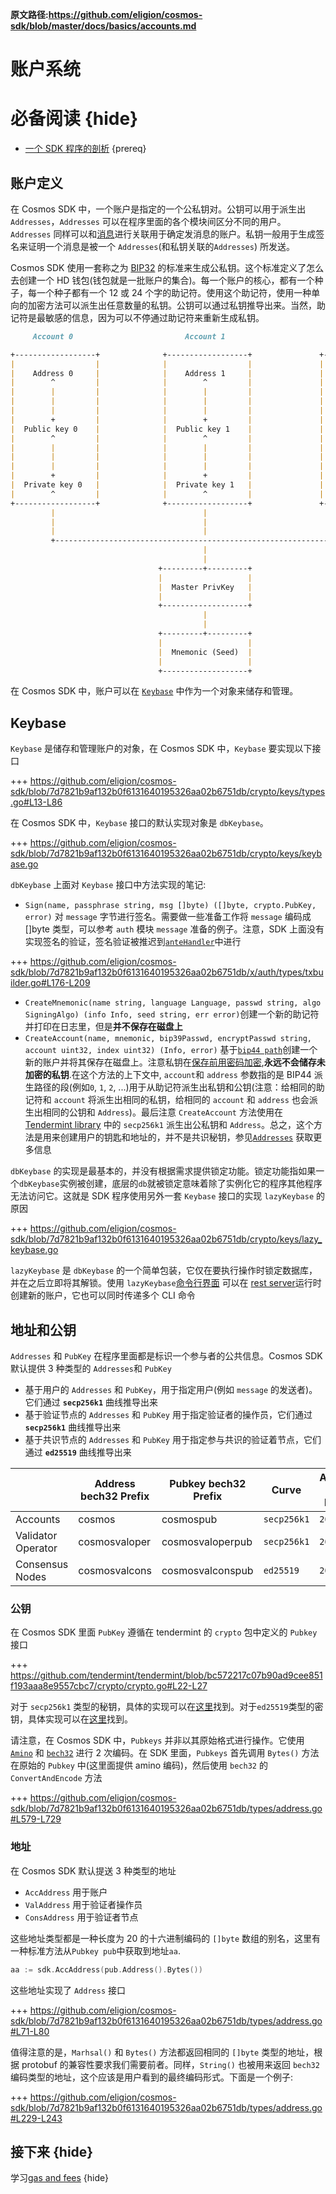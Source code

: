 **原文路径:https://github.com/eligion/cosmos-sdk/blob/master/docs/basics/accounts.md**

# 账户系统

# 必备阅读 {hide}

- [一个 SDK 程序的剖析](./app-anatomy.md) {prereq}

## 账户定义

在 Cosmos SDK 中，一个账户是指定的一个公私钥对。公钥可以用于派生出 `Addresses`，`Addresses` 可以在程序里面的各个模块间区分不同的用户。`Addresses` 同样可以和[消息](../building-modules/messages-and-queries.md#messages)进行关联用于确定发消息的账户。私钥一般用于生成签名来证明一个消息是被一个 `Addresses`(和私钥关联的`Addresses`) 所发送。

Cosmos SDK 使用一套称之为 [BIP32](https://github.com/bitcoin/bips/blob/master/bip-0032.mediawiki) 的标准来生成公私钥。这个标准定义了怎么去创建一个 HD 钱包(钱包就是一批账户的集合)。每一个账户的核心，都有一个种子，每一个种子都有一个 12 或 24 个字的助记符。使用这个助记符，使用一种单向的加密方法可以派生出任意数量的私钥。公钥可以通过私钥推导出来。当然，助记符是最敏感的信息，因为可以不停通过助记符来重新生成私钥。

```md
     Account 0                         Account 1                         Account 2

+------------------+              +------------------+               +------------------+
|                  |              |                  |               |                  |
|    Address 0     |              |    Address 1     |               |    Address 2     |
|        ^         |              |        ^         |               |        ^         |
|        |         |              |        |         |               |        |         |
|        |         |              |        |         |               |        |         |
|        |         |              |        |         |               |        |         |
|        +         |              |        +         |               |        +         |
|  Public key 0    |              |  Public key 1    |               |  Public key 2    |
|        ^         |              |        ^         |               |        ^         |
|        |         |              |        |         |               |        |         |
|        |         |              |        |         |               |        |         |
|        |         |              |        |         |               |        |         |
|        +         |              |        +         |               |        +         |
|  Private key 0   |              |  Private key 1   |               |  Private key 2   |
|        ^         |              |        ^         |               |        ^         |
+------------------+              +------------------+               +------------------+
         |                                 |                                  |
         |                                 |                                  |
         |                                 |                                  |
         +--------------------------------------------------------------------+
                                           |
                                           |
                                 +---------+---------+
                                 |                   |
                                 |  Master PrivKey   |
                                 |                   |
                                 +-------------------+
                                           |
                                           |
                                 +---------+---------+
                                 |                   |
                                 |  Mnemonic (Seed)  |
                                 |                   |
                                 +-------------------+
```

在 Cosmos SDK 中，账户可以在 [`Keybase`](#keybase) 中作为一个对象来储存和管理。

## Keybase

`Keybase` 是储存和管理账户的对象，在 Cosmos SDK 中，`Keybase` 要实现以下接口

+++ https://github.com/eligion/cosmos-sdk/blob/7d7821b9af132b0f6131640195326aa02b6751db/crypto/keys/types.go#L13-L86

在 Cosmos SDK 中，`Keybase` 接口的默认实现对象是 `dbKeybase`。

+++ https://github.com/eligion/cosmos-sdk/blob/7d7821b9af132b0f6131640195326aa02b6751db/crypto/keys/keybase.go

`dbKeybase` 上面对 `Keybase` 接口中方法实现的笔记:

- `Sign(name, passphrase string, msg []byte) ([]byte, crypto.PubKey, error)` 对 `message` 字节进行签名。需要做一些准备工作将 `message` 编码成 []byte 类型，可以参考 `auth` 模块 `message` 准备的例子。注意，SDK 上面没有实现签名的验证，签名验证被推迟到[`anteHandler`](#antehandler)中进行

+++ https://github.com/eligion/cosmos-sdk/blob/7d7821b9af132b0f6131640195326aa02b6751db/x/auth/types/txbuilder.go#L176-L209

- `CreateMnemonic(name string, language Language, passwd string, algo SigningAlgo) (info Info, seed string, err error)`创建一个新的助记符并打印在日志里，但是**并不保存在磁盘上**
- `CreateAccount(name, mnemonic, bip39Passwd, encryptPasswd string, account uint32, index uint32) (Info, error)` 基于[`bip44 path`](https://github.com/bitcoin/bips/blob/master/bip-0044.mediawiki)创建一个新的账户并将其保存在磁盘上。注意私钥在[保存前用密码加密](https://github.com/eligion/cosmos-sdk/blob/7d7821b9af132b0f6131640195326aa02b6751db/crypto/keys/mintkey/mintkey.go),**永远不会储存未加密的私钥**.在这个方法的上下文中, `account`和 `address` 参数指的是 BIP44 派生路径的段(例如`0`, `1`, `2`, ...)用于从助记符派生出私钥和公钥(注意：给相同的助记符和 `account` 将派生出相同的私钥，给相同的 `account` 和 `address` 也会派生出相同的公钥和 `Address`)。最后注意 `CreateAccount` 方法使用在 [Tendermint library](https://github.com/tendermint/tendermint/tree/bc572217c07b90ad9cee851f193aaa8e9557cbc7/crypto/secp256k1) 中的 `secp256k1` 派生出公私钥和 `Address`。总之，这个方法是用来创建用户的钥匙和地址的，并不是共识秘钥，参见[`Addresses`](#addresses) 获取更多信息

`dbKeybase` 的实现是最基本的，并没有根据需求提供锁定功能。锁定功能指如果一个`dbKeybase`实例被创建，底层的`db`就被锁定意味着除了实例化它的程序其他程序无法访问它。这就是 SDK 程序使用另外一套 `Keybase` 接口的实现 `lazyKeybase` 的原因

+++ https://github.com/eligion/cosmos-sdk/blob/7d7821b9af132b0f6131640195326aa02b6751db/crypto/keys/lazy_keybase.go

`lazyKeybase` 是 `dbKeybase` 的一个简单包装，它仅在要执行操作时锁定数据库，并在之后立即将其解锁。使用 `lazyKeybase`[命令行界面](../core/cli.md) 可以在 [rest server](../core/grpc_rest.md)运行时创建新的账户，它也可以同时传递多个 CLI 命令

## 地址和公钥

`Addresses` 和 `PubKey` 在程序里面都是标识一个参与者的公共信息。Cosmos SDK 默认提供 3 种类型的 `Addresses`和 `PubKey`

- 基于用户的 `Addresses` 和 `PubKey`，用于指定用户(例如 `message` 的发送者)。它们通过 **`secp256k1`** 曲线推导出来
- 基于验证节点的 `Addresses` 和 `PubKey` 用于指定验证者的操作员，它们通过 **`secp256k1`** 曲线推导出来
- 基于共识节点的 `Addresses` 和 `PubKey` 用于指定参与共识的验证着节点，它们通过 **`ed25519`** 曲线推导出来

|                    | Address bech32 Prefix | Pubkey bech32 Prefix | Curve       | Address byte length | Pubkey byte length |
| ------------------ | --------------------- | -------------------- | ----------- | ------------------- | ------------------ |
| Accounts           | cosmos                | cosmospub            | `secp256k1` | `20`                | `33`               |
| Validator Operator | cosmosvaloper         | cosmosvaloperpub     | `secp256k1` | `20`                | `33`               |
| Consensus Nodes    | cosmosvalcons         | cosmosvalconspub     | `ed25519`   | `20`                | `32`               |

### 公钥

在 Cosmos SDK 里面 `PubKey` 遵循在 tendermint 的 `crypto` 包中定义的 `Pubkey` 接口

+++ https://github.com/tendermint/tendermint/blob/bc572217c07b90ad9cee851f193aaa8e9557cbc7/crypto/crypto.go#L22-L27

对于 `secp256k1` 类型的秘钥，具体的实现可以在[这里](https://github.com/tendermint/tendermint/blob/bc572217c07b90ad9cee851f193aaa8e9557cbc7/crypto/secp256k1/secp256k1.go#L140)找到。对于`ed25519`类型的密钥，具体实现可以在[这里](https://github.com/tendermint/tendermint/blob/bc572217c07b90ad9cee851f193aaa8e9557cbc7/crypto/ed25519/ed25519.go#L135)找到。

请注意，在 Cosmos SDK 中，`Pubkeys` 并非以其原始格式进行操作。它使用 [`Amino`](../core/encoding.md#amino) 和 [`bech32`](https://en.bitcoin.it/wiki/Bech32) 进行 2 次编码。在 SDK 里面，`Pubkeys` 首先调用 `Bytes()` 方法在原始的 `Pubkey` 中(这里面提供 amino 编码)，然后使用 `bech32` 的 `ConvertAndEncode` 方法

+++ https://github.com/eligion/cosmos-sdk/blob/7d7821b9af132b0f6131640195326aa02b6751db/types/address.go#L579-L729

### 地址

在 Cosmos SDK 默认提送 3 种类型的地址

- `AccAddress` 用于账户
- `ValAddress` 用于验证者操作员
- `ConsAddress` 用于验证者节点

这些地址类型都是一种长度为 20 的十六进制编码的 `[]byte` 数组的别名，这里有一种标准方法从`Pubkey pub`中获取到地址`aa`.

```go
aa := sdk.AccAddress(pub.Address().Bytes())
```

这些地址实现了 `Address` 接口

+++ https://github.com/eligion/cosmos-sdk/blob/7d7821b9af132b0f6131640195326aa02b6751db/types/address.go#L71-L80

值得注意的是，`Marhsal()` 和 `Bytes()` 方法都返回相同的 `[]byte` 类型的地址，根据 protobuf 的兼容性要求我们需要前者。同样，`String()` 也被用来返回 `bech32` 编码类型的地址，这个应该是用户看到的最终编码形式。下面是一个例子:

+++ https://github.com/eligion/cosmos-sdk/blob/7d7821b9af132b0f6131640195326aa02b6751db/types/address.go#L229-L243

## 接下来 {hide}

学习[gas and fees](./gas-fees.md) {hide}
